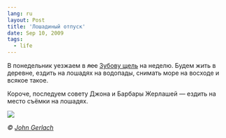 ```yaml
---
lang: ru
layout: Post
title: 'Лошадиный отпуск'
date: Sep 10, 2009
tags:
  - life
---
```


В понедельник уезжаем в ~~лес~~ [Зубову щель](http://rubikoni.ru/ 'Конюшня «Зубова щель»') на неделю. Будем жить в деревне, ездить на лошадях на водопады, снимать море на восходе и всякое такое.

Короче, последуем совету Джона и Барбары Жерлашей — ездить на место съёмки на лошадях.

![](/images/blog/barbara.jpg)

_© [John Gerlach](http://www.gerlachnaturephoto.com/ 'Gerlach Nature Photography Home Page')_
